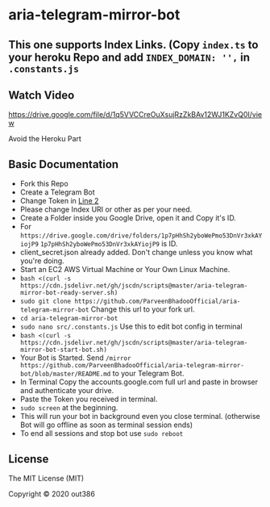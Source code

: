 # aria-telegram-mirror-bot

## This one supports Index Links. (Copy `index.ts` to your heroku Repo and add `INDEX_DOMAIN: '',` in `.constants.js`

## Watch Video
https://drive.google.com/file/d/1q5VVCCreOuXsujRzZkBAv12WJ1KZvQ0I/view

Avoid the Heroku Part

## Basic Documentation

* Fork this Repo
* Create a Telegram Bot
* Change Token in [Line 2](https://github.com/ParveenBhadooOfficial/aria-telegram-mirror-bot/blob/master/src/.constants.js)
* Please change Index URI or other as per your need.
* Create a Folder inside you Google Drive, open it and Copy it's ID.
* For `https://drive.google.com/drive/folders/1p7pHhSh2yboWePmo53DnVr3xkAYiojP9` `1p7pHhSh2yboWePmo53DnVr3xkAYiojP9` is ID.
* client_secret.json already added. Don't change unless you know what you're doing.
* Start an EC2 AWS Virtual Machine or Your Own Linux Machine.
* `bash <(curl -s https://cdn.jsdelivr.net/gh/jscdn/scripts@master/aria-telegram-mirror-bot-ready-server.sh)`
* `sudo git clone https://github.com/ParveenBhadooOfficial/aria-telegram-mirror-bot` Change this url to your fork url.
* `cd aria-telegram-mirror-bot`
* `sudo nano src/.constants.js` Use this to edit bot config in terminal
* `bash <(curl -s https://cdn.jsdelivr.net/gh/jscdn/scripts@master/aria-telegram-mirror-bot-start-bot.sh)`
* Your Bot is Started. Send `/mirror https://github.com/ParveenBhadooOfficial/aria-telegram-mirror-bot/blob/master/README.md` to your Telegram Bot.
* In Terminal Copy the accounts.google.com full url and paste in browser and authenticate your drive.
* Paste the Token you received in terminal.
* `sudo screen` at the beginning.
* This will run your bot in background even you close terminal. (otherwise Bot will go offline as soon as terminal session ends)
* To end all sessions and stop bot use `sudo reboot`

## License
The MIT License (MIT)

Copyright © 2020 out386
